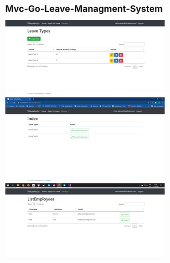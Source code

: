 # Mvc-Go-Leave-Managment-System
![](images/promo1.png)
![](images/promo2.png)
![](images/promo3.png)
